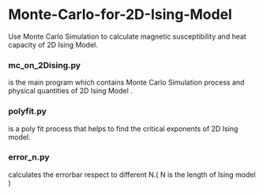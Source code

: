# Monte-Carlo-for-2D-Ising-Model
Use Monte Carlo Simulation to calculate magnetic susceptibility and heat capacity of 2D Ising Model.

### mc_on_2Dising.py
is the main program which contains Monte Carlo Simulation process and physical quantities of 2D Ising Model .

### polyfit.py
is a poly fit process that helps to find the critical exponents of 2D Ising model.

### error_n.py
calculates the errorbar respect to different N.( N is the length of Ising model )

